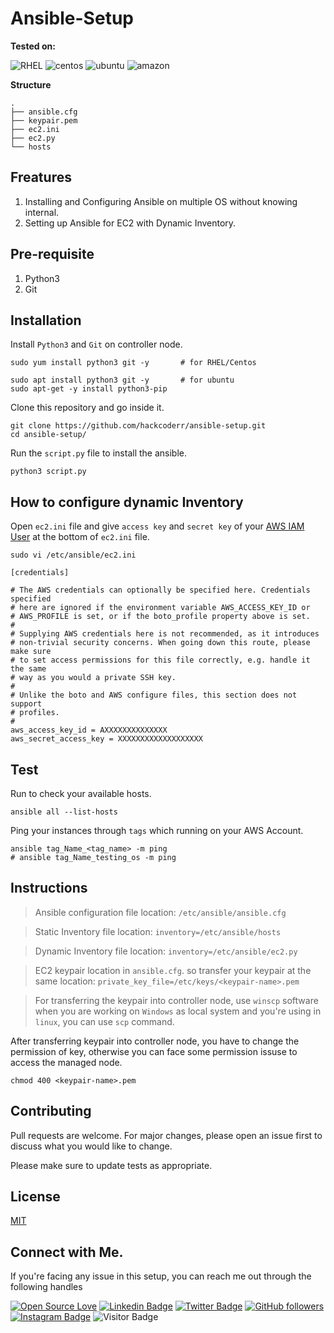 # Ansible-Setup

**Tested on:**
 
![RHEL](https://img.shields.io/badge/Red%20Hat-EE0000?style=for-the-badge&logo=redhat&logoColor=white)
![centos](https://img.shields.io/badge/Cent%20OS-262577?style=for-the-badge&logo=CentOS&logoColor=white)
![ubuntu](https://img.shields.io/badge/Ubuntu-E95420?style=for-the-badge&logo=ubuntu&logoColor=white)
![amazon](https://img.shields.io/badge/Amazon_Linux-FF9900?style=for-the-badge&logo=amazonaws&logoColor=white)

**Structure**
```
.
├── ansible.cfg
├── keypair.pem
├── ec2.ini
├── ec2.py
└── hosts
```

## Freatures
1. Installing and Configuring Ansible on multiple OS without knowing internal.
2. Setting up Ansible for EC2 with Dynamic Inventory.

## Pre-requisite

1. Python3
2. Git

## Installation

Install ``Python3`` and ``Git`` on controller node.

```
sudo yum install python3 git -y       # for RHEL/Centos 
```

```
sudo apt install python3 git -y       # for ubuntu
sudo apt-get -y install python3-pip
```
 
Clone this repository and go inside it.
 
```
git clone https://github.com/hackcoderr/ansible-setup.git
cd ansible-setup/
```
  
 
Run the ``script.py`` file to install the ansible.

```
python3 script.py
```

## How to configure dynamic Inventory

Open ``ec2.ini`` file and give ``access key`` and ``secret key`` of your [AWS IAM User](https://www.techtarget.com/searchcloudcomputing/tutorial/Step-by-step-guide-on-how-to-create-an-IAM-user-in-AWS) at the bottom of ``ec2.ini`` file.

```
sudo vi /etc/ansible/ec2.ini
```


```
[credentials]

# The AWS credentials can optionally be specified here. Credentials specified
# here are ignored if the environment variable AWS_ACCESS_KEY_ID or
# AWS_PROFILE is set, or if the boto_profile property above is set.
#
# Supplying AWS credentials here is not recommended, as it introduces
# non-trivial security concerns. When going down this route, please make sure
# to set access permissions for this file correctly, e.g. handle it the same
# way as you would a private SSH key.
#
# Unlike the boto and AWS configure files, this section does not support
# profiles.
#
aws_access_key_id = AXXXXXXXXXXXXXX
aws_secret_access_key = XXXXXXXXXXXXXXXXXXX
```

## Test

Run to check your available hosts.
```
ansible all --list-hosts
```

Ping your instances through ``tags`` which running on your AWS Account.

```
ansible tag_Name_<tag_name> -m ping
# ansible tag_Name_testing_os -m ping
```

## Instructions

> Ansible configuration file location: ``/etc/ansible/ansible.cfg``

> Static Inventory file location: ``inventory=/etc/ansible/hosts``

> Dynamic Inventory file location: ``inventory=/etc/ansible/ec2.py``


> EC2 keypair location in ``ansible.cfg``. so transfer your keypair at the same location: ``private_key_file=/etc/keys/<keypair-name>.pem``


> For transferring the keypair into controller node,  use ``winscp`` software when you are working on ``Windows`` as local system and you're using in ``linux``, you can use  ``scp`` command.

After transferring keypair into controller node, you have to change the permission of key, otherwise you can face some permission issuse to access the managed node.

```
chmod 400 <keypair-name>.pem
```
 
 
## Contributing
Pull requests are welcome. For major changes, please open an issue first to discuss what you would like to change.

Please make sure to update tests as appropriate.

## License
[MIT](https://choosealicense.com/licenses/mit/)

## Connect with Me.

 <!--social media icon-->
 
If you're facing any issue in this setup, you can reach me out through the following handles
 
[![Open Source Love](https://badges.frapsoft.com/os/v2/open-source.svg?v=103)](https://github.com/hackcoderr)
[![Linkedin Badge](https://img.shields.io/badge/-Sachin%20Kumar-blue?style=social&logo=Linkedin&logoColor=blue&link=https://www.linkedin.com/in/hackcoderr/)](https://www.linkedin.com/in/hackcoderr/) [![Twitter Badge](http://img.shields.io/badge/-@hackcoderr-1ca0f1?style=social&logo=twitter&logoColor=blue&link=https://twitter.com/hackcoderr)](https://twitter.com/hackcoderr) [![GitHub followers](https://img.shields.io/github/followers/hackcoderr?label=Follow&style=social)](https://github.com/hackcoderr/?tab=follow)
[![Instagram Badge](https://img.shields.io/badge/-hackcoderr-blue?style=social&logo=Instagram&link=https://www.instagram.com/hackcoderr/)](https://www.instagram.com/hackcoderr/) 
![Visitor Badge](https://visitor-badge.laobi.icu/badge?page_id=hackcoderr.hackcoderr)
